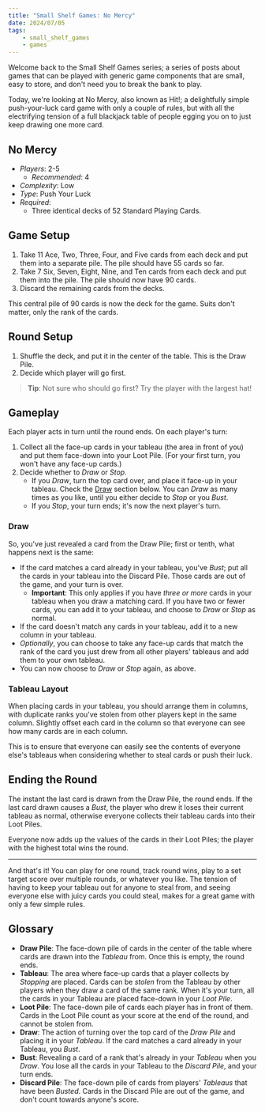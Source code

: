 ```yaml
---
title: "Small Shelf Games: No Mercy"
date: 2024/07/05
tags:
	- small_shelf_games
	- games
---
```


Welcome back to the Small Shelf Games series; a series of posts about games that
can be played with generic game components that are small, easy to store, and
don't need you to break the bank to play.

Today, we're looking at No Mercy, also known as Hit!; a delightfully simple
push-your-luck card game with only a couple of rules, but with all the
electrifying tension of a full blackjack table of people egging you on to just
keep drawing one more card.

## No Mercy

- _Players_: 2-5
	- _Recommended_: 4
- _Complexity_: Low
- _Type_: Push Your Luck
- _Required_:
	- Three identical decks of 52 Standard Playing Cards.

## Game Setup

1. Take 11 Ace, Two, Three, Four, and Five cards from each deck and put them
   into a separate pile. The pile should have 55 cards so far.
2. Take 7 Six, Seven, Eight, Nine, and Ten cards from each deck and put them
   into the pile. The pile should now have 90 cards.
3. Discard the remaining cards from the decks.

This central pile of 90 cards is now the deck for the game. Suits don't matter,
only the rank of the cards.

## Round Setup

1. Shuffle the deck, and put it in the center of the table. This is the Draw
   Pile.
2. Decide which player will go first.

> **Tip**: Not sure who should go first? Try the player with the largest hat!

## Gameplay

Each player acts in turn until the round ends. On each player's turn:

1. Collect all the face-up cards in your tableau (the area in front of you) and
   put them face-down into your Loot Pile. (For your first turn, you won't have
   any face-up cards.)
2. Decide whether to *Draw* or *Stop*.
	- If you *Draw*, turn the top card over, and place it face-up in your
	  tableau. Check the [Draw](#section-draw) section below. You can *Draw* as
	  many times as you like, until you either decide to *Stop* or you *Bust*.
	- If you *Stop*, your turn ends; it's now the next player's turn.

<h3 id="section-draw">Draw</h3>

So, you've just revealed a card from the Draw Pile; first or tenth, what
happens next is the same:

- If the card matches a card already in your tableau, you've *Bust*; put all
  the cards in your tableau into the Discard Pile. Those cards are out of the
  game, and your turn is over.
	- **Important**: This only applies if you have *three or more* cards in
	  your tableau when you draw a matching card. If you have two or fewer
	  cards, you can add it to your tableau, and choose to *Draw* or *Stop*
	  as normal.
- If the card doesn't match any cards in your tableau, add it to a new column
  in your tableau.
- *Optionally*, you can choose to take any face-up cards that match the rank of
  the card you just drew from all other players' tableaus and add them to your
  own tableau.
- You can now choose to *Draw* or *Stop* again, as above.

### Tableau Layout

When placing cards in your tableau, you should arrange them in columns, with
duplicate ranks you've stolen from other players kept in the same column.
Slightly offset each card in the column so that everyone can see how many cards
are in each column.

This is to ensure that everyone can easily see the contents of everyone else's
tableaus when considering whether to steal cards or push their luck.

## Ending the Round

The instant the last card is drawn from the Draw Pile, the round ends. If the
last card drawn causes a *Bust*, the player who drew it loses their current
tableau as normal, otherwise everyone collects their tableau cards into their
Loot Piles.

Everyone now adds up the values of the cards in their Loot Piles; the player
with the highest total wins the round.

---

And that's it! You can play for one round, track round wins, play to a set
target score over multiple rounds, or whatever you like. The tension of
having to keep your tableau out for anyone to steal from, and seeing everyone
else with juicy cards you could steal, makes for a great game with only a few
simple rules.

## Glossary

- **Draw Pile**: The face-down pile of cards in the center of the table where
  cards are drawn into the *Tableau* from. Once this is empty, the round ends.
- **Tableau**: The area where face-up cards that a player collects by *Stopping*
  are placed. Cards can be *stolen* from the Tableau by other players when they
  draw a card of the same rank. When it's your turn, all the cards in your
  Tableau are placed face-down in your *Loot Pile*.
- **Loot Pile**: The face-down pile of cards each player has in front of them.
  Cards in the Loot Pile count as your score at the end of the round, and
  cannot be stolen from.
- **Draw**: The action of turning over the top card of the *Draw Pile* and
  placing it in your *Tableau*. If the card matches a card already in your
  Tableau, you *Bust*.
- **Bust**: Revealing a card of a rank that's already in your *Tableau* when
  you *Draw*. You lose all the cards in your Tableau to the *Discard Pile*,
  and your turn ends.
- **Discard Pile**: The face-down pile of cards from players' *Tableaus* that
  have been *Busted*. Cards in the Discard Pile are out of the game, and don't
  count towards anyone's score.
